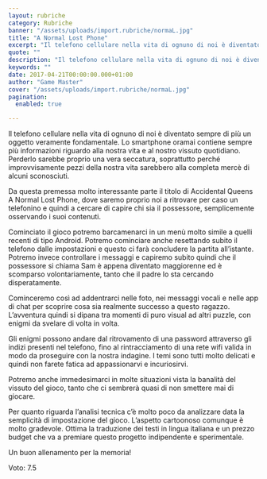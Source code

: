 ```yaml
---
layout: rubriche
category: Rubriche
banner: "/assets/uploads/import.rubriche/normaL.jpg"
title: "A Normal Lost Phone"
excerpt: "Il telefono cellulare nella vita di ognuno di noi è diventato sempre di più un oggetto veramente fondamentale. Lo smartphone oramai contiene sempre più informazioni riguardo alla nostra vita e al nostro vissuto quotidiano. Perderlo sarebbe proprio una vera seccatura, soprattutto perché improvvisamente pezzi della nostra vita sarebbero alla completa mercè di alcuni sconosciuti. Da [&hellip"
quote: ""
description: "Il telefono cellulare nella vita di ognuno di noi è diventato sempre di più un oggetto veramente fondamentale. Lo smartphone oramai contiene sempre più informazioni riguardo alla nostra vita e al nostro vissuto quotidiano. Perderlo sarebbe proprio una vera seccatura, soprattutto perché improvvisamente pezzi della nostra vita sarebbero alla completa mercè di alcuni sconosciuti. Da [&hellip"
keywords: ""
date: 2017-04-21T00:00:00.000+01:00
author: "Game Master"
cover: "/assets/uploads/import.rubriche/normaL.jpg"
pagination:
  enabled: true

---
```


Il telefono cellulare nella vita di ognuno di noi è diventato sempre di più un oggetto veramente fondamentale. Lo smartphone oramai contiene sempre più informazioni riguardo alla nostra vita e al nostro vissuto quotidiano. Perderlo sarebbe proprio una vera seccatura, soprattutto perché improvvisamente pezzi della nostra vita sarebbero alla completa mercè di alcuni sconosciuti.

Da questa premessa molto interessante parte il titolo di Accidental Queens A Normal Lost Phone, dove saremo proprio noi a ritrovare per caso un telefonino e quindi a cercare di capire chi sia il possessore, semplicemente osservando i suoi contenuti.

Cominciato il gioco potremo barcamenarci in un menù molto simile a quelli recenti di tipo Android. Potremo cominciare anche resettando subito il telefono dalle impostazioni e questo ci farà concludere la partita all’istante. Potremo invece controllare i messaggi e capiremo subito quindi che il possessore si chiama Sam è appena diventato maggiorenne ed è scomparso volontariamente, tanto che il padre lo sta cercando disperatamente.

Cominceremo così ad addentrarci nelle foto, nei messaggi vocali e nelle app di chat per scoprire cosa sia realmente successo a questo ragazzo. L’avventura quindi si dipana tra momenti di puro visual ad altri puzzle, con enigmi da svelare di volta in volta.

Gli enigmi possono andare dal ritrovamento di una password attraverso gli indizi presenti nel telefono, fino al rintracciamento di una rete wifi valida in modo da proseguire con la nostra indagine. I temi sono tutti molto delicati e quindi non farete fatica ad appassionarvi e incuriosirvi.

Potremo anche immedesimarci in molte situazioni vista la banalità del vissuto del gioco, tanto che ci sembrerà quasi di non smettere mai di giocare.

Per quanto riguarda l’analisi tecnica c’è molto poco da analizzare data la semplicità di impostazione del gioco. L’aspetto cartoonoso comunque è molto gradevole. Ottima la traduzione dei testi in lingua italiana e un prezzo budget che va a premiare questo progetto indipendente e sperimentale.

Un buon allenamento per la memoria!

Voto: 7.5